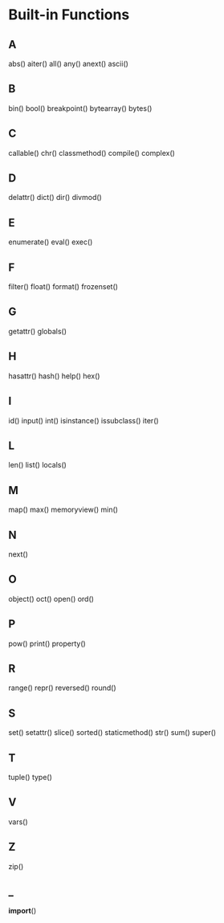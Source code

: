 # Built-in Functions

## A
abs()
aiter()
all()
any()
anext()
ascii()

## B
bin()
bool()
breakpoint()
bytearray()
bytes()

## C
callable()
chr()
classmethod()
compile()
complex()

## D
delattr()
dict()
dir()
divmod()

## E
enumerate()
eval()
exec()

## F
filter()
float()
format()
frozenset()

## G
getattr()
globals()

## H
hasattr()
hash()
help()
hex()

## I
id()
input()
int()
isinstance()
issubclass()
iter()

## L
len()
list()
locals()

## M
map()
max()
memoryview()
min()

## N
next()

## O
object()
oct()
open()
ord()

## P
pow()
print()
property()

## R
range()
repr()
reversed()
round()

## S
set()
setattr()
slice()
sorted()
staticmethod()
str()
sum()
super()

## T
tuple()
type()

## V
vars()

## Z
zip()

## _
__import__()